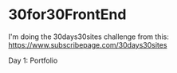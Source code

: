 # 30for30FrontEnd

I'm doing the 30days30sites challenge from this: https://www.subscribepage.com/30days30sites

Day 1: Portfolio
